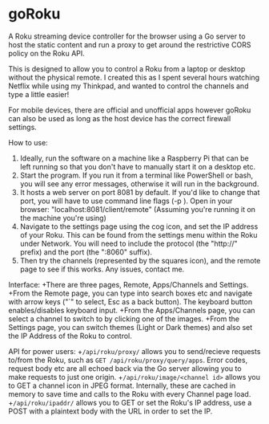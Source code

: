 # goRoku
A Roku streaming device controller for the browser using a Go server to host the static content and run a proxy to get around the restrictive CORS policy on the Roku API.

This is designed to allow you to control a Roku from a laptop or desktop without the physical remote. I created this as I spent several hours watching Netflix while using my Thinkpad, and wanted to control the channels and type a little easier!

For mobile devices, there are official and unofficial apps however goRoku can also be used as long as the host device has the correct firewall settings.

How to use:
1. Ideally, run the software on a machine like a Raspberry Pi that can be left running so that you don't have to manually start it on a desktop etc.
1. Start the program. If you run it from a terminal like PowerShell or bash, you will see any error messages, otherwise it will run in the background.
1. It hosts a web server on port 8081 by default. If you'd like to change that port, you will have to use command line flags (-p <port number to use>). 
Open in your browser: "localhost:8081/client/remote" (Assuming you're running it on the machine you're using)
1. Navigate to the settings page using the cog icon, and set the IP address of your Roku. This can be found from the settings menu within the Roku under Network. You will need to include the protocol (the "http://" prefix) and the port (the ":8060" suffix).
1. Then try the channels (represented by the squares icon), and the remote page to see if this works. Any issues, contact me.
  
Interface:
+There are three pages, Remote, Apps/Channels and Settings.
+From the Remote page, you can type into search boxes etc and navigate with arrow keys ("\`" to select, Esc as a back button). The keyboard button enables/disables keyboard input.
+From the Apps/Channels page, you can select a channel to switch to by clicking one of the images.
+From the Settings page, you can switch themes (Light or Dark themes) and also set the IP Address of the Roku to control.

API for power users:
+`/api/roku/proxy/` allows you to send/recieve requests to/from the Roku, such as `GET /api/roku/proxy/query/apps`. Error codes, request body etc are all echoed back via the Go server allowing you to make requests to just one origin.
+`/api/roku/image/<channel id>` allows you to GET a channel icon in JPEG format. Internally, these are cached in memory to save time and calls to the Roku with every Channel page load.
+`/api/roku/ipaddr/` allows you to GET or set the Roku's IP address, use a POST with a plaintext body with the URL in order to set the IP.

